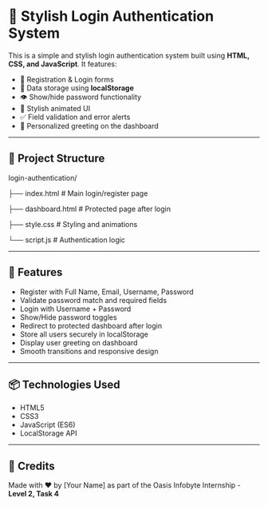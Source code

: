 # 🔐 Stylish Login Authentication System

This is a simple and stylish login authentication system built using **HTML, CSS, and JavaScript**. It features:

- 🔐 Registration & Login forms
- 💾 Data storage using **localStorage**
- 👁️ Show/hide password functionality
- 🎉 Stylish animated UI
- ✅ Field validation and error alerts
- 👤 Personalized greeting on the dashboard

---

## 📁 Project Structure

login-authentication/

├── index.html # Main login/register page

├── dashboard.html # Protected page after login

├── style.css # Styling and animations

└── script.js # Authentication logic


---

## 🚀 Features

- Register with Full Name, Email, Username, Password
- Validate password match and required fields
- Login with Username + Password
- Show/Hide password toggles
- Redirect to protected dashboard after login
- Store all users securely in localStorage
- Display user greeting on dashboard
- Smooth transitions and responsive design

---

## 📦 Technologies Used

- HTML5
- CSS3
- JavaScript (ES6)
- LocalStorage API

---

## 🙌 Credits

Made with ❤️ by [Your Name] as part of the Oasis Infobyte Internship - **Level 2, Task 4**  

